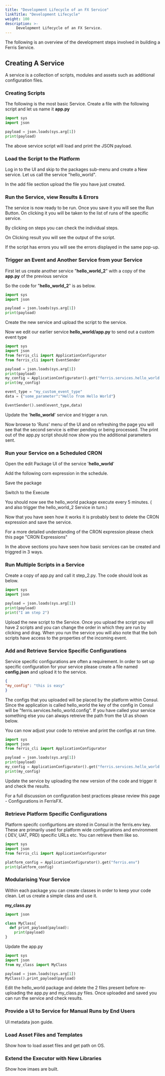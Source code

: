 ```yaml
---
title: "Development Lifecycle of an FX Service"
linkTitle: "Development Lifecycle"
weight: 100
description: >-
     Development Lifecycle of an FX Service.
---
```


The following is an overview of the development steps involved in building a Ferris Service.

## Creating A Service

A service is a collection of scripts, modules and assets such as additional configuration files.

### Creating Scripts

The following is the most basic Service. Create a file with the following script and let us name it **app.py**

```python
import sys
import json

payload = json.loads(sys.arg[1])
print(payload)
```

The above service script will load and print the JSON payload.

### Load the Script to the Platform

Log in to the UI and skip to the packages sub-menu and create a New service. Let us call the service "hello_world".

In the add file section upload the file you have just created.

### Run the Service, view Results & Errors

The service is now ready to be run. Once you save it you will see the Run Button. On clicking it you will be taken to the list of runs of the specific service. 

By clicking on steps you can check the individual steps. 

On Clicking result you will see the output of the script.

If the script has errors you will see the errors displayed in the same pop-up.

### Trigger an Event and Another Service from your Service

First let us create another service "**hello_world_2**" with a copy of the **app.py** of the previous service

So the code for "**hello_world_2**" is as below.

```python
import sys
import json

payload = json.loads(sys.arg[1])
print(payload)
```

Create the new service and upload the script to the service.

Now we edit our earlier service **hello_world/app.py** to send out a custom event type

```python
import sys
import json
from ferris_cli import ApplicationConfigurator
from ferris_cli import EventSender

payload = json.loads(sys.arg[1])
print(payload)
my_config = ApplicationConfigurator().get("ferris.services.hello_world.config")['my_config']
print(my_config)

event_type = "my_custom_event_type"
data = {"some_parameter":"Hello from Hello World"}

EventSender().send(event_type,data)
```

Update the '**hello_world**' service and trigger a run.

Now browse to 'Runs' menu of the UI and on refreshing the page you will see that the second service is either pending or being processed. The print out of the app.py script should now show you the additional parameters sent.

### Run your Service on a Scheduled CRON

Open the edit Package UI of the service '**hello_world**'

Add the following corn expression in the schedule. 

Save the package

Switch to the Execute

You should now see the hello_world package execute every 5 minutes. ( and also trigger the hello_world_2 Service in turn.)

Now that you have seen how it works it is probably best to delete the CRON expression and save the service.

For a more detailed understanding of the CRON expression please check this page "CRON Expressions"

In the above sections you have seen how basic services can be created and triggred in 3 ways.

### Run Multiple Scripts in a Service

Create a copy of app.py and call it step_2.py. The code should look as below.

```python
import sys
import json

payload = json.loads(sys.arg[1])
print(payload)
print("I am step 2")
```

Upload the new script to the Service. Once you upload the script you will have 2 scripts and you can change the order in which they are run by clicking and drag. When you run the service you will also note that the boh scripts have access to the properties of the incoming event.

### Add and Retrieve Service Specific Configurations

Service specific configurations are often a requirement. In order to set up specific configuration for your service please create a file named **config.json** and upload it to the service.

```json
{
"my_config": "this is easy"
}
```

The configs that you uploaded will be placed by the platform within Consul. Since the application is called hello_world the key of the config in Consul will be "ferris.services.hello_world.config". If you have called your service something else you can always retreive the path from the UI as shown below.

You can now adjust your code to retreive and print the configs at run time.

```python
import sys
import json
from ferris_cli import ApplicationConfigurator

payload = json.loads(sys.arg[1])
print(payload)
my_config = ApplicationConfigurator().get("ferris.services.hello_world.config")['my_config']
print(my_config)
```

Update the service by uploading the new version of the code and trigger it and check the results.

For a full discussion on configuration best practices please review this page - Configurations in FerrisFX.

### Retrieve Platform Specific Configurations

Platform specifc configurtions are stored in Consul in the ferris.env key. These are primarily used for platform wide configurations and environment ( DEV, UAT, PRD) specific URLs etc. You can retrieve them like so.

```python
import sys
import json
from ferris_cli import ApplicationConfigurator

platform_config = ApplicationConfigurator().get("ferris.env")
print(platform_config)
```

### Modularising Your Service

Within each package you can create classes in order to keep your code clean. Let us create a simple class and use it.

**my_class.py** 

```python
import json

class MyClass{
  def print_payload(payload):
    print(payload)
}
```

Update the app.py

```python
import sys
import json
from my_class import MyClass

payload = json.loads(sys.arg[1])
MyClass().print_payload(payload)
```

Edit the hello_world package and delete the 2 files present before re-uploading the app.py and my_class.py files. Once uploaded and saved you can run the service and check results.

### Provide a UI to Service for Manual Runs by End Users

UI metadata json guide.

### Load Asset Files and Templates

Show how to load asset files and get path on OS.

### Extend the Executor with New Libraries

Show how imaes are built.
